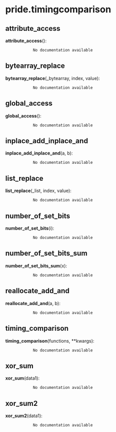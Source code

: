 pride.timingcomparison
==============



attribute_access
--------------

**attribute_access**():

				No documentation available


bytearray_replace
--------------

**bytearray_replace**(_bytearray, index, value):

				No documentation available


global_access
--------------

**global_access**():

				No documentation available


inplace_add_inplace_and
--------------

**inplace_add_inplace_and**(a, b):

				No documentation available


list_replace
--------------

**list_replace**(_list, index, value):

				No documentation available


number_of_set_bits
--------------

**number_of_set_bits**(i):

				No documentation available


number_of_set_bits_sum
--------------

**number_of_set_bits_sum**(x):

				No documentation available


reallocate_add_and
--------------

**reallocate_add_and**(a, b):

				No documentation available


timing_comparison
--------------

**timing_comparison**(functions, **kwargs):

				No documentation available


xor_sum
--------------

**xor_sum**(data1):

				No documentation available


xor_sum2
--------------

**xor_sum2**(data1):

				No documentation available
